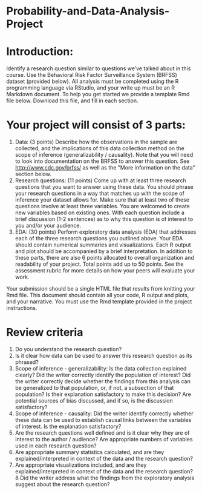 # Probability-and-Data-Analysis-Project
# Introduction:

Identify a research question similar to questions we’ve talked about in this course. Use the Behavioral Risk Factor Surveillance System (BRFSS) dataset (provided below).
All analysis must be completed using the R programming language via RStudio, and your write up must be an R Markdown document. To help you get started we provide a template Rmd file below. Download this file, and fill in each section.

# Your project will consist of 3 parts:

1. Data: (3 points) Describe how the observations in the sample are collected, and the implications of this data collection method on the scope of inference (generalizability /    causality). Note that you  will need to look into documentation on the BRFSS to answer this question. See http://www.cdc.gov/brfss/ as well as the "More information on the     data" section below.
2. Research questions: (11 points) Come up with at least three research questions that you want to answer using these data. You should phrase your research questions in a way      that matches up with the scope of inference your dataset allows for. Make sure that at least two of these questions involve at least three variables. You are welcomed to       create new variables based on existing ones. With each question include a brief discussion (1-2 sentences) as to why this question is of interest to you and/or your audience.
3. EDA: (30 points) Perform exploratory data analysis (EDA) that addresses each of the three research questions you outlined above. Your EDA should contain numerical summaries     and visualizations. Each R output and plot should be accompanied by a brief interpretation.
  In addition to these parts, there are also 6 points allocated to overall organization and readability of your project. Total points add up to 50 points. See the assessment       rubric for more details on how your peers will evaluate your work.

Your submission should be a single HTML file that results from knitting your Rmd file. This document should contain all your code, R output and plots, and your narrative. You must use the Rmd template provided in the project instructions. 

# Review criteria

1. Do you understand the research question?
2. Is it clear how data can be used to answer this research question as its phrased?
3. Scope of inference - generalizability: Is the data collection explained clearly? Did the writer correctly identify the population of interest? Did the writer correctly decide   whether the findings from this analysis can be generalized to that population, or, if not, a subsection of that population? Is their explanation satisfactory to make this        decision? Are potential sources of bias discussed, and if so, is the discussion satisfactory?
4. Scope of inference - causality: Did the writer identify correctly whether these data can be used to establish causal links between the variables of interest. Is the             explanation satisfactory?
5. Are the research questions well defined and is it clear why they are of interest to the author / audience? Are appropriate numbers of variables used in each research            question?
6. Are appropriate summary statistics calculated, and are they explained/interpreted in context of the data and the research question?
7. Are appropriate visualizations included, and are they explained/interpreted in context of the data and the research question?
8  Did the writer address what the findings from the exploratory analysis suggest about the research question?
